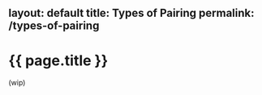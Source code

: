 layout: default
title: Types of Pairing
permalink: /types-of-pairing
---

# {{ page.title }}

<div class="border-t-4 border-indigo-dark w-24 mt-4 mb-8"></div>

(wip)
